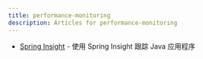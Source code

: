 ```yaml
---
title: performance-monitoring
description: Articles for performance-monitoring
---
```


* [Spring Insight](/tools/spring-insight.html) - 使用 Spring Insight 跟踪 Java 应用程序
